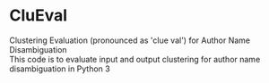 # CluEval
Clustering Evaluation (pronounced as 'clue val') for Author Name Disambiguation  
This code is to evaluate input and output clustering for author name disambiguation in Python 3
